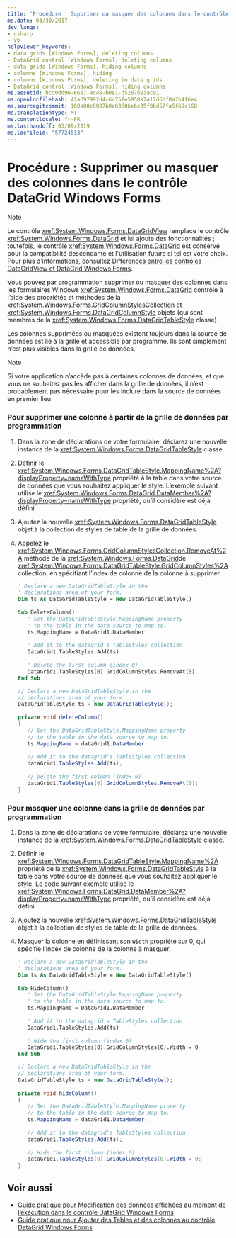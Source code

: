 ```yaml
---
title: 'Procédure : Supprimer ou masquer des colonnes dans le contrôle DataGrid Windows Forms'
ms.date: 03/30/2017
dev_langs:
- csharp
- vb
helpviewer_keywords:
- data grids [Windows Forms], deleting columns
- DataGrid control [Windows Forms], deleting columns
- data grids [Windows Forms], hiding columns
- columns [Windows Forms], hiding
- columns [Windows Forms], deleting in data grids
- DataGrid control [Windows Forms], hiding columns
ms.assetid: bcd0dd96-6687-4c48-b0e1-d5287b93ac91
ms.openlocfilehash: 42a697992d4c6c75fe5958a7a17d6df8a7b4f6e4
ms.sourcegitcommit: 160a88c8087b0e63606e6e35f9bd57fa5f69c168
ms.translationtype: MT
ms.contentlocale: fr-FR
ms.lasthandoff: 03/09/2019
ms.locfileid: "57724513"
---
```

# <a name="how-to-delete-or-hide-columns-in-the-windows-forms-datagrid-control"></a>Procédure : Supprimer ou masquer des colonnes dans le contrôle DataGrid Windows Forms
> [!NOTE]
>  Le contrôle <xref:System.Windows.Forms.DataGridView> remplace le contrôle <xref:System.Windows.Forms.DataGrid> et lui ajoute des fonctionnalités ; toutefois, le contrôle <xref:System.Windows.Forms.DataGrid> est conservé pour la compatibilité descendante et l'utilisation future si tel est votre choix. Pour plus d’informations, consultez [Différences entre les contrôles DataGridView et DataGrid Windows Forms](differences-between-the-windows-forms-datagridview-and-datagrid-controls.md).  
  
 Vous pouvez par programmation supprimer ou masquer des colonnes dans les formulaires Windows <xref:System.Windows.Forms.DataGrid> contrôle à l’aide des propriétés et méthodes de la <xref:System.Windows.Forms.GridColumnStylesCollection> et <xref:System.Windows.Forms.DataGridColumnStyle> objets (qui sont membres de la <xref:System.Windows.Forms.DataGridTableStyle> classe).  
  
 Les colonnes supprimées ou masquées existent toujours dans la source de données est lié à la grille et accessible par programme. Ils sont simplement n’est plus visibles dans la grille de données.  
  
> [!NOTE]
>  Si votre application n’accède pas à certaines colonnes de données, et que vous ne souhaitez pas les afficher dans la grille de données, il n’est probablement pas nécessaire pour les inclure dans la source de données en premier lieu.  
  
### <a name="to-delete-a-column-from-the-datagrid-programmatically"></a>Pour supprimer une colonne à partir de la grille de données par programmation  
  
1.  Dans la zone de déclarations de votre formulaire, déclarez une nouvelle instance de la <xref:System.Windows.Forms.DataGridTableStyle> classe.  
  
2.  Définir le <xref:System.Windows.Forms.DataGridTableStyle.MappingName%2A?displayProperty=nameWithType> propriété à la table dans votre source de données que vous souhaitez appliquer le style. L’exemple suivant utilise le <xref:System.Windows.Forms.DataGrid.DataMember%2A?displayProperty=nameWithType> propriété, qu’il considère est déjà défini.  
  
3.  Ajoutez la nouvelle <xref:System.Windows.Forms.DataGridTableStyle> objet à la collection de styles de table de la grille de données.  
  
4.  Appelez le <xref:System.Windows.Forms.GridColumnStylesCollection.RemoveAt%2A> méthode de la <xref:System.Windows.Forms.DataGrid>de <xref:System.Windows.Forms.DataGridTableStyle.GridColumnStyles%2A> collection, en spécifiant l’index de colonne de la colonne à supprimer.  
  
    ```vb  
    ' Declare a new DataGridTableStyle in the  
    ' declarations area of your form.  
    Dim ts As DataGridTableStyle = New DataGridTableStyle()  
  
    Sub DeleteColumn()  
       ' Set the DataGridTableStyle.MappingName property  
       ' to the table in the data source to map to.  
       ts.MappingName = DataGrid1.DataMember  
  
       ' Add it to the datagrid's TableStyles collection  
       DataGrid1.TableStyles.Add(ts)  
  
       ' Delete the first column (index 0)  
       DataGrid1.TableStyles(0).GridColumnStyles.RemoveAt(0)  
    End Sub  
    ```  
  
    ```csharp  
    // Declare a new DataGridTableStyle in the  
    // declarations area of your form.  
    DataGridTableStyle ts = new DataGridTableStyle();  
  
    private void deleteColumn()  
    {  
       // Set the DataGridTableStyle.MappingName property  
       // to the table in the data source to map to.  
       ts.MappingName = dataGrid1.DataMember;  
  
       // Add it to the datagrid's TableStyles collection  
       dataGrid1.TableStyles.Add(ts);  
  
       // Delete the first column (index 0)  
       dataGrid1.TableStyles[0].GridColumnStyles.RemoveAt(0);  
    }  
    ```  
  
### <a name="to-hide-a-column-in-the-datagrid-programmatically"></a>Pour masquer une colonne dans la grille de données par programmation  
  
1.  Dans la zone de déclarations de votre formulaire, déclarez une nouvelle instance de la <xref:System.Windows.Forms.DataGridTableStyle> classe.  
  
2.  Définir le <xref:System.Windows.Forms.DataGridTableStyle.MappingName%2A> propriété de la <xref:System.Windows.Forms.DataGridTableStyle> à la table dans votre source de données que vous souhaitez appliquer le style. Le code suivant exemple utilise le <xref:System.Windows.Forms.DataGrid.DataMember%2A?displayProperty=nameWithType> propriété, qu’il considère est déjà défini.  
  
3.  Ajoutez la nouvelle <xref:System.Windows.Forms.DataGridTableStyle> objet à la collection de styles de table de la grille de données.  
  
4.  Masquer la colonne en définissant son `Width` propriété sur 0, qui spécifie l’index de colonne de la colonne à masquer.  
  
    ```vb  
    ' Declare a new DataGridTableStyle in the  
    ' declarations area of your form.  
    Dim ts As DataGridTableStyle = New DataGridTableStyle()  
  
    Sub HideColumn()  
       ' Set the DataGridTableStyle.MappingName property  
       ' to the table in the data source to map to.  
       ts.MappingName = DataGrid1.DataMember  
  
       ' Add it to the datagrid's TableStyles collection  
       DataGrid1.TableStyles.Add(ts)  
  
       ' Hide the first column (index 0)  
       DataGrid1.TableStyles(0).GridColumnStyles(0).Width = 0  
    End Sub  
    ```  
  
    ```csharp  
    // Declare a new DataGridTableStyle in the  
    // declarations area of your form.  
    DataGridTableStyle ts = new DataGridTableStyle();  
  
    private void hideColumn()  
    {  
       // Set the DataGridTableStyle.MappingName property  
       // to the table in the data source to map to.  
       ts.MappingName = dataGrid1.DataMember;  
  
       // Add it to the datagrid's TableStyles collection  
       dataGrid1.TableStyles.Add(ts);  
  
       // Hide the first column (index 0)  
       dataGrid1.TableStyles[0].GridColumnStyles[0].Width = 0;  
    }  
    ```  
  
## <a name="see-also"></a>Voir aussi
- [Guide pratique pour Modification des données affichées au moment de l’exécution dans le contrôle DataGrid Windows Forms](change-displayed-data-at-run-time-wf-datagrid-control.md)
- [Guide pratique pour Ajouter des Tables et des colonnes au contrôle DataGrid Windows Forms](how-to-add-tables-and-columns-to-the-windows-forms-datagrid-control.md)

